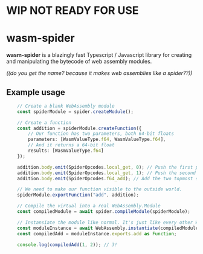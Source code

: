 
# WIP NOT READY FOR USE

# wasm-spider  

**wasm-spider** is a blazingly fast Typescript / Javascript library for creating and manipulating the bytecode of web assembly modules.

*((do you get the name? because it makes web assemblies like a spider??))*

## Example usage

```typescript
    // Create a blank WebAssembly module
    const spiderModule = spider.createModule();

    // Create a function
    const addition = spiderModule.createFunction({
        // Our function has two parameters, both 64-bit floats
        parameters: [WasmValueType.f64, WasmValueType.f64],
        // And it returns a 64-bit float
        results: [WasmValueType.f64]
    });

    addition.body.emit(SpiderOpcodes.local_get, 0); // Push the first param onto the stack
    addition.body.emit(SpiderOpcodes.local_get, 1); // Push the second param onto the stack
    addition.body.emit(SpiderOpcodes.f64_add); // Add the two topmost stack items together

    // We need to make our function visible to the outside world.
    spiderModule.exportFunction("add", addition);

    // Compile the virtual into a real WebAssembly.Module
    const compiledModule = await spider.compileModule(spiderModule);

    // Instansiate the module like normal. It's just like every other WASM module now!
    const moduleInstance = await WebAssembly.instantiate(compiledModule);
    const compiledAdd = moduleInstance.exports.add as Function;

    console.log(compiledAdd(1, 2)); // 3!
```